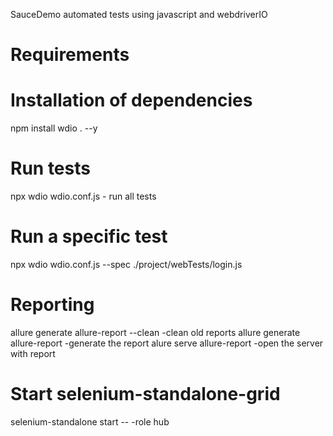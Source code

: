 SauceDemo automated tests using javascript and webdriverIO

# Requirements

# Installation of dependencies
npm install wdio . --y

# Run tests
npx wdio wdio.conf.js  - run all tests

# Run a specific test
npx wdio wdio.conf.js --spec ./project/webTests/login.js 

# Reporting
allure generate allure-report --clean -clean old reports
allure generate allure-report -generate the report
alure serve allure-report -open the server with report

# Start selenium-standalone-grid
selenium-standalone start -- -role hub

